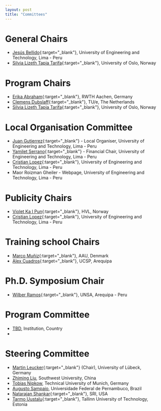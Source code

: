 ```yaml
---
layout: post
title: "Committees"
---
```

# General Chairs

 - [Jesús Bellido](https://utec.edu.pe/en/page/30/autoridades/809){:target="_blank"}, University of Engineering and Technology, Lima - Peru
 - [Silvia Lizeth Tapia Tarifa](https://www.mn.uio.no/ifi/english/people/aca/sltarifa/index.html){:target="_blank"}, University of Oslo, Norway


# Program Chairs

 - [Erika Abraham](https://ths.rwth-aachen.de/people/erika-abraham/){:target="_blank"}, RWTH Aachen, Germany
 - [Clemens Dubslaff](https://ceti.one/clemens-dubslaff/){:target="_blank"}, TU/e, The Netherlands 
 - [Silvia Lizeth Tapia Tarifa](https://www.mn.uio.no/ifi/english/people/aca/sltarifa/index.html){:target="_blank"}, University of Oslo, Norway


# Local Organisation Committee 

 - [Juan Gutierrez](https://utec.edu.pe/en/page/30/profesores/991){:target="_blank"} - Local Organiser, University of Engineering and Technology, Lima - Peru
 - [Yamilet Serrano](http://){:target="_blank"} - Financial Chair, University of Engineering and Technology, Lima - Peru
 - [Cristian Lopez](http://){:target="_blank"}, University of Engineering and Technology, Lima - Peru
 - Maor Roizman Gheiler - Webpage, University of Engineering and Technology, Lima - Peru


# Publicity Chairs

 - [Violet Ka I Pun](https://ict.hvl.no/people/violetpun/){:target="_blank"}, HVL, Norway
 - [Cristian Lopez](http://){:target="_blank"}, University of Engineering and Technology, Lima - Peru


# Training school Chairs

 - [Marco Muñiz](https://homes.cs.aau.dk/~muniz/){:target="_blank"}, AAU, Denmark 
 - [Alex Cuadros](http://){:target="_blank"}, UCSP, Arequipa


# Ph.D. Symposium Chair

 - [Wilber Ramos](http://){:target="_blank"}, UNSA, Arequipa - Peru


# Program Committee

 - [TBD](https://), Institution, Country
 -  

# Steering Committee

 - [Martin Leucker](https://www.isp.uni-luebeck.de/leucker){:target="_blank"} (Chair), University of Lübeck, Germany
 - [Zhiming Liu](http://), Southwest University, China
 - [Tobias Nipkow](http://), Technical University of Munich, Germany
 - [Augusto Sampaio](http://), Universidade Federal de Pernambuco, Brazil
 - [Natarajan Shankar](http://www.csl.sri.com/users/shankar/){:target="_blank"}, SRI, USA
 - [Tarmo Uustalu](https://cs.ioc.ee/~tarmo/){:target="_blank"}, Tallinn University of Technology, Estonia


 
